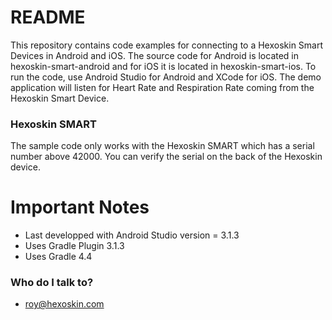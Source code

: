 # README #

This repository contains code examples for connecting to a Hexoskin Smart Devices in Android and iOS. The source code for Android is located in hexoskin-smart-android and for iOS it is located in hexoskin-smart-ios. To run the code, use Android Studio for Android and XCode for iOS. The demo application will listen for Heart Rate and Respiration Rate coming from the Hexoskin Smart Device. 

### Hexoskin SMART ###

The sample code only works with the Hexoskin SMART which has a serial number above 42000. You can verify the serial on the back of the Hexoskin device.

# Important Notes
- Last developped with Android Studio version = 3.1.3
- Uses Gradle Plugin 3.1.3
- Uses Gradle 4.4

### Who do I talk to? ###

* roy@hexoskin.com